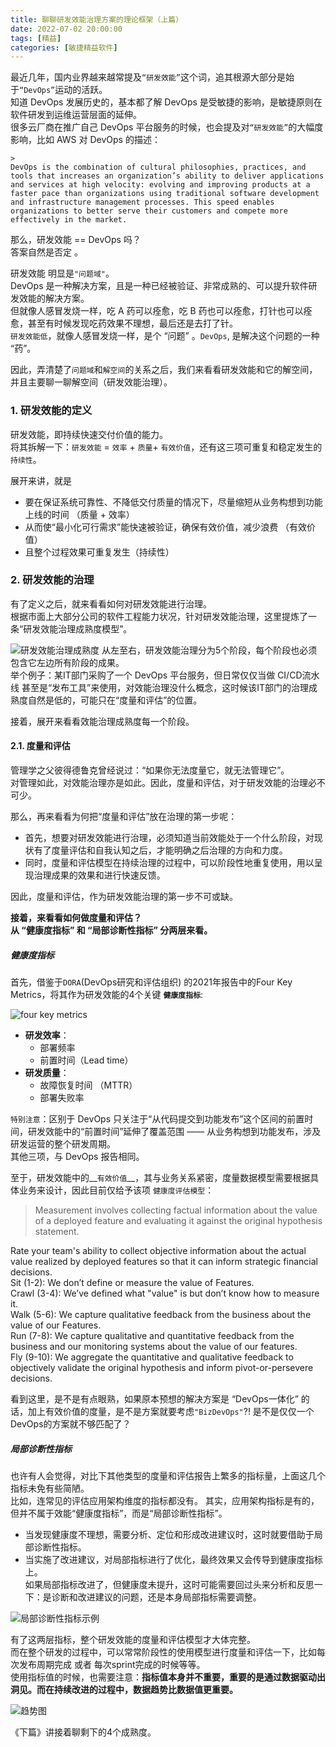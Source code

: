 ```yaml
---
title: 聊聊研发效能治理方案的理论框架（上篇）    
date: 2022-07-02 20:00:00  
tags: [精益]   
categories: [敏捷精益软件]  
---
```


最近几年，国内业界越来越常提及`“研发效能”`这个词，追其根源大部分是始于`“DevOps”`运动的活跃。  
知道 DevOps 发展历史的，基本都了解 DevOps 是受敏捷的影响，是敏捷原则在软件研发到运维运营层面的延伸。  
很多云厂商在推广自己 DevOps 平台服务的时候，也会提及对`“研发效能”`的大幅度影响，比如 AWS 对 DevOps 的描述：
```
>
DevOps is the combination of cultural philosophies, practices, and tools that increases an organization’s ability to deliver applications and services at high velocity: evolving and improving products at a faster pace than organizations using traditional software development and infrastructure management processes. This speed enables organizations to better serve their customers and compete more effectively in the market.
```

那么，研发效能 == DevOps 吗？  
答案自然是否定 。  
<!-- more -->
研发效能 明显是`"问题域"`。  
DevOps 是一种解决方案，且是一种已经被验证、非常成熟的、可以提升软件研发效能的解决方案。  
但就像人感冒发烧一样，吃 A 药可以痊愈，吃 B 药也可以痊愈，打针也可以痊愈，甚至有时候发现吃药效果不理想，最后还是去打了针。  
`研发效能低`，就像人感冒发烧一样，是个 “问题” 。`DevOps`, 是解决这个问题的一种 “药”。

因此，弄清楚了`问题域`和`解空间`的关系之后，我们来看看研发效能和它的解空间，并且主要聊一聊解空间（研发效能治理）。

### 1. 研发效能的定义
研发效能，即持续快速交付价值的能力。  
将其拆解一下：`研发效能` = `效率` + `质量`+ `有效价值`，还有这三项可重复和稳定发生的`持续性`。  

展开来讲，就是

- 要在保证系统可靠性、不降低交付质量的情况下，尽量缩短从业务构想到功能上线的时间  （质量 + 效率）  
- 从而使“最小化可行需求”能快速被验证，确保有效价值，减少浪费  （有效价值）  
- 且整个过程效果可重复发生（持续性）  

### 2. 研发效能的治理
有了定义之后，就来看看如何对研发效能进行治理。  
根据市面上大部分公司的软件工程能力状况，针对研发效能治理，这里提炼了一条“研发效能治理成熟度模型”。

![研发效能治理成熟度](./聊聊研发效能治理方案的理论框架/治理成熟度曲线.png)
从左至右，研发效能治理分为5个阶段，每个阶段也必须包含它左边所有阶段的成果。  
举个例子：某IT部门采购了一个 DevOps 平台服务，但日常仅仅当做 CI/CD流水线 甚至是“发布工具”来使用，对效能治理没什么概念，这时候该IT部门的治理成熟度自然是低的，可能只在“度量和评估”的位置。

接着，展开来看看效能治理成熟度每一个阶段。

#### 2.1. 度量和评估
管理学之父彼得德鲁克曾经说过：“如果你无法度量它，就无法管理它”。  
对管理如此，对效能治理亦是如此。因此，度量和评估，对于研发效能的治理必不可少。

那么，再来看看为何把“度量和评估”放在治理的第一步呢：

- 首先，想要对研发效能进行治理，必须知道当前效能处于一个什么阶段，对现状有了度量评估和自我认知之后，才能明确之后治理的方向和力度。  
- 同时，度量和评估模型在持续治理的过程中，可以阶段性地重复使用，用以呈现治理成果的效果和进行快速反馈。  

因此，度量和评估，作为研发效能治理的第一步不可或缺。

__接着，来看看如何做度量和评估？__    
__从 “健康度指标” 和 “局部诊断性指标” 分两层来看。__  
##### 健康度指标
首先，借鉴于`DORA`(DevOps研究和评估组织) 的2021年报告中的Four Key Metrics，将其作为研发效能的4个关键 __`健康度指标`__:

![four key metrics](./聊聊研发效能治理方案的理论框架/four_key_metrics.png)

- __研发效率__：
	- 部署频率 
	- 前置时间（Lead time）
- __研发质量__：
	- 故障恢复时间 （MTTR）
	- 部署失败率  
	
`特别注意`：区别于 DevOps 只关注于“从代码提交到功能发布”这个区间的前置时间，研发效能中的“前置时间”延伸了覆盖范围 —— 从业务构想到功能发布，涉及研发运营的整个研发周期。  
其他三项，与 DevOps 报告相同。

至于，研发效能中的__`有效价值`__，其与业务关系紧密，度量数据模型需要根据具体业务来设计，因此目前仅给予该项 `健康度评估模型`：
> Measurement involves collecting factual information about the value of a deployed feature and evaluating it against the original hypothesis statement.
> 
Rate your team's ability to collect objective information about the actual value realized by deployed features so that it can inform strategic financial decisions.  
Sit (1-2): We don’t define or measure the value of Features.  
Crawl (3-4): We’ve defined what "value" is but don’t know how to measure it.  
Walk (5-6): We capture qualitative feedback from the business about the value of our Features.   
Run (7-8): We capture qualitative and quantitative feedback from the business and our monitoring systems about the value of our features.  
Fly (9-10): We aggregate the quantitative and qualitative feedback to objectively validate the original hypothesis and inform pivot-or-persevere decisions.
  
看到这里，是不是有点眼熟，如果原本预想的解决方案是 “DevOps一体化” 的话，加上有效价值的度量，是不是方案就要考虑`"BizDevOps"`?! 是不是仅仅一个DevOps的方案就不够匹配了？

##### 局部诊断性指标 
也许有人会觉得，对比下其他类型的度量和评估报告上繁多的指标量，上面这几个指标未免有些简陋。  
比如，连常见的评估应用架构维度的指标都没有。
其实，应用架构指标是有的，但并不属于效能“健康度指标”，而是“局部诊断性指标”。

- 当发现健康度不理想，需要分析、定位和形成改进建议时，这时就要借助于局部诊断性指标。
- 当实施了改进建议，对局部指标进行了优化，最终效果又会传导到健康度指标上。  
如果局部指标改进了，但健康度未提升，这时可能需要回过头来分析和反思一下：是诊断和改进建议的问题，还是本身局部指标需要调整。

![局部诊断性指标示例](./聊聊研发效能治理方案的理论框架/局部诊断性指标.png)

有了这两层指标，整个研发效能的度量和评估模型才大体完整。  
而在整个研发的过程中，可以常常阶段性的使用模型进行度量和评估一下，比如每次发布周期完成 或者 每次sprint完成的时候等等。  
使用指标值的时候，也需要注意：__指标值本身并不重要，重要的是通过数据驱动出洞见。而在持续改进的过程中，数据趋势比数据值更重要。__

![趋势图](./聊聊研发效能治理方案的理论框架/key_metrics_report.png)



《下篇》讲接着聊剩下的4个成熟度。

